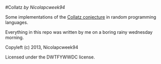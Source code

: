 #Collatz
*by Nicolapcweek94*

Some implementations of the [Collatz conjecture](https://en.wikipedia.org/wiki/Collatz_conjecture) in random programming languages.

Everything in this repo was written by me on a boring rainy wednesday morning.

Copyleft (c) 2013, Nicolapcweek94  

Licensed under the DWTFYWWDC license.
